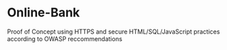 # Online-Bank
Proof of Concept using HTTPS and secure HTML/SQL/JavaScript practices according to OWASP reccommendations
